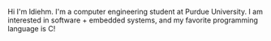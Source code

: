 Hi I'm ldiehm. I'm a computer engineering student at Purdue University. I am interested in software + embedded systems, and my favorite programming language is C!

